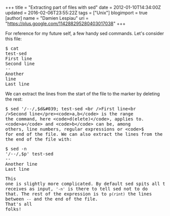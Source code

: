+++
title = "Extracting part of files with sed"
date = 2012-01-10T14:34:00Z
updated = 2016-02-06T23:55:22Z
tags = ["Unix"]
blogimport = true 
[author]
	name = "Damien Lespiau"
	uri = "https://plus.google.com/114288295280403017038"
+++

For reference for my future self, a few handy sed commands. Let's consider this file:<pre class="brush: text; gutter: true">$ cat test-sed<br />First line<br />Second line<br />--<br />Another line<br />Last line</pre>We can extract the lines from the start of the file to the marker by deleting the rest:<pre class="brush: text; gutter: true">$ sed &#039;/--/,$d&#039; test-sed <br />First line<br />Second line</pre><code>a,b</code> is the range the command, here <code>d(elete)</code>, applies to. <code>a</code> and <code>b</code> can be, among others, line numbers, regular expressions or <code>$</code> for end of the file. We can also extract the lines from the marker to the end of the file with:<pre class="brush: text; gutter: true">$ sed -n &#039;/--/,$p&#039; test-sed <br />--<br />Another line<br />Last line</pre>This one is slightly more complicated. By default sed spits all the lines it receives as input, <code>'-n'</code> is there to tell sed not to do that. The rest of the expression is to <code>p(rint)</code> the lines between <code>--</code> and the end of the file.<br />That's all folks!
